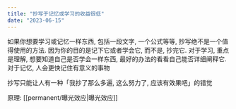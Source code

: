 ```yaml
---
title: "抄写于记忆或学习的收益很低"
date: "2023-06-15"
---
```


如果你想要学习或记忆一样东西, 包括一段文字, 一个公式等等, 抄写绝不是一个值得使用的方法. 因为你的目的是记下它或者学会它, 而不是, 抄完它.
对于学习, 重点是理解, 想要知道自己是否学会一样东西, 最好的办法的看看自己能否详细阐释它.
对于记忆, 人会更快记住有意义的事物

抄写只能让人有一种「我抄了那么多遍, 这么努力了, 应该有效果吧」的错觉

原理: [[permanent/曝光效应|曝光效应]]